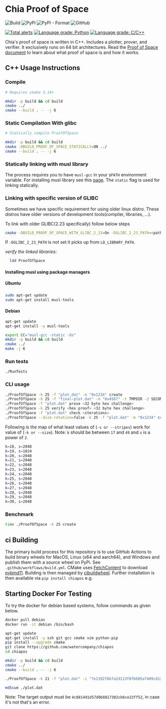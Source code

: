 # Chia Proof of Space
![Build](https://github.com/Chia-Network/chiapos/workflows/Build/badge.svg)
![PyPI](https://img.shields.io/pypi/v/chiapos?logo=pypi)
![PyPI - Format](https://img.shields.io/pypi/format/chiapos?logo=pypi)
![GitHub](https://img.shields.io/github/license/Chia-Network/chiapos?logo=Github)

[![Total alerts](https://img.shields.io/lgtm/alerts/g/Chia-Network/chiapos.svg?logo=lgtm&logoWidth=18)](https://lgtm.com/projects/g/Chia-Network/chiapos/alerts/)
[![Language grade: Python](https://img.shields.io/lgtm/grade/python/g/Chia-Network/chiapos.svg?logo=lgtm&logoWidth=18)](https://lgtm.com/projects/g/Chia-Network/chiapos/context:python)
[![Language grade: C/C++](https://img.shields.io/lgtm/grade/cpp/g/Chia-Network/chiapos.svg?logo=lgtm&logoWidth=18)](https://lgtm.com/projects/g/Chia-Network/chiapos/context:cpp)

Chia's proof of space is written in C++. Includes a plotter, prover, and
verifier. It exclusively runs on 64 bit architectures. Read the
[Proof of Space document](https://www.chia.net/assets/Chia_Proof_of_Space_Construction_v1.1.pdf) to
learn about what proof of space is and how it works.

## C++ Usage Instructions

### Compile

```bash
# Requires cmake 3.14+

mkdir -p build && cd build
cmake ../
cmake --build . -- -j 6
```

### Static Compilation With glibc

```bash
# Statically compile ProofOfSpace

mkdir -p build && cd build
cmake -DBUILD_PROOF_OF_SPACE_STATICALLY=ON ../
cmake --build . -- -j 6
```

### Statically linking with musl library

The process requires you to have `musl-gcc` in your `$PATH` environment variable.
For installing musl library see this [page](https://www.musl-libc.org/how.html).
The `static` flag is used for linking statically.

### Linking with specific version of GLIBC

Sometimes we have specific requirement for using older linux distro. These
distros have older versions of development tools(compiler, libraries, ...).

To link with older GLIBC(2.23 specifically) follow below steps
```bash
cmake -DBUILD_PROOF_OF_SPACE_WITH_GLIBC_2_23=On -DGLIBC_2_23_PATH=<path/to/oldglibc/install/lib> ../chiapos/
```
If `-DGLIBC_2_23_PATH` is not set it picks up from `LD_LIBRARY_PATH`.

*verify the linked libraries:*
```bash
  ldd ProofOfSpace
```
#### Installing musl using package managers
##### Ubuntu
```bash
sudo apt-get update
sudo apt-get install musl-tools

```
#### Debian
```bash
apt-get update
apt-get install -y musl-tools
```

```bash
export CC="musl-gcc -static -Os"
mkdir -p build && cd build
cmake ../
make -j 6

```

### Run tests

```bash
./RunTests
```

### CLI usage

```bash
./ProofOfSpace -k 25 -f "plot.dat" -m "0x1234" create
./ProofOfSpace -k 25 -f "final-plot.dat" -m "0x4567" -t TMPDIR -2 SECOND_TMPDIR create
./ProofOfSpace -f "plot.dat" prove <32 byte hex challenge>
./ProofOfSpace -k 25 verify <hex proof> <32 byte hex challenge>
./ProofOfSpace -f "plot.dat" check <iterations>
./ProofOfSpace --disk-rotation=false -k 25 -f "plot.dat" -m "0x1234" create
```
Following is the map of what least values of (`-s or --stripes`) work for value of (`-k or --size`).
Note: `k` should be between `17` and `49` and `s` is a power of `2`.
```bash
k=18, s=2048
k=19, s=1024
k=20, s=2048
k=21, s=2048
k=22, s=2048
k=23, s=2048
k=24, s=2048
k=25, s=2048
k=26, s=2048
k=27, s=2048
k=28, s=2048
k=29, s=2048
k=30, s=2048
```

### Benchmark

```bash
time ./ProofOfSpace -k 25 create
```

## ci Building
The primary build process for this repository is to use GitHub Actions to
build binary wheels for MacOS, Linux (x64 and aarch64), and Windows and publish
them with a source wheel on PyPi. See `.github/workflows/build.yml`. CMake uses
[FetchContent](https://cmake.org/cmake/help/latest/module/FetchContent.html)
to download [pybind11](https://github.com/pybind/pybind11). Building is then
managed by [cibuildwheel](https://github.com/joerick/cibuildwheel). Further
installation is then available via `pip install chiapos` e.g.


## Starting Docker For Testing
To try the docker for debian based systems, follow commands as given below.

```bash
docker pull debian
docker run -it debian /bin/bash

apt-get update
apt-get install -y ssh git gcc cmake vim python-pip
pip install --upgrade cmake
git clone https://github.com/watercompany/chiapos
cd chiapos

mkdir -p build && cd build
cmake ../
cmake --build . -- -j 6

./ProofOfSpace -k 21 -f "plot.dat" -i "7e1392f6b7a2d113f8fb685a7409c81211748c335e87decf348a4345e07dcb2b" create

md5sum ./plot.dat
```
Note: The target output must be `4c881491d57d0b8817302cb6ce23ff52`, in case it's not that's an error.

